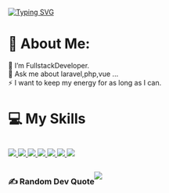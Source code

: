 [![Typing SVG](https://readme-typing-svg.demolab.com?font=Fira+Code&pause=1200&color=9A1CFF&random=false&width=435&lines=Hello+Im+Mohammad+Hosseinzadeh%F0%9F%99%8C%F0%9F%98%81;I'm+FullStack+Developer)](https://git.io/typing-svg)

# 💫 About Me:
🌱 I’m FullstackDeveloper.<br>💬 Ask me about laravel,php,vue ...<br>⚡ I want to keep my energy for as long as I can.


# 💻 My Skills

<div style="display: flex; align-items: flex-start; align: center">
<p align="center">
  <a href="https://skillicons.dev">
        <img src="https://skillicons.dev/icons?i=laravel" />
    <img src="https://skillicons.dev/icons?i=php" />
    <img src="https://skillicons.dev/icons?i=vue" />
    <img src="https://skillicons.dev/icons?i=pinia,js" />
    <img src="https://skillicons.dev/icons?i=mysql" />
    <img src="https://skillicons.dev/icons?i=redis" />
    <img src="https://skillicons.dev/icons?i=linux,git,docker" />
    
 
  </a>
</p>
</div>


<div style="display: flex; align-items: flex-center;" align="center" >


### ✍️ Random Dev Quote

![](https://quotes-github-readme.vercel.app/api?type=horizontal&theme=radical)


###
